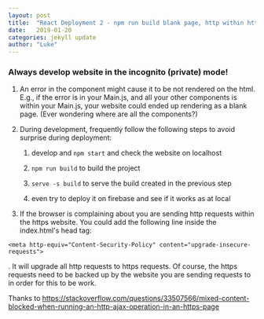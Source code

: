 ```yaml
---
layout: post
title:  "React Deployment 2 - npm run build blank page, http within https website"
date:   2019-01-20
categories: jekyll update
author: "Luke"
---
```


### Always develop website in the incognito (private) mode!

1. An error in the component might cause it to be not rendered on the
html. E.g., if the error is in your Main.js, and all your other components is
within your Main.js, your website could ended up rendering as a blank page.
(Ever wondering where are all the components?)

2. During development, frequently follow the following steps to avoid surprise
during deployment:
    1. develop and ```npm start``` and check the website on localhost
    
    2. ```npm run build``` to build the project
    
    3. ```serve -s build``` to serve the build created in the previous step
    
    4. even try to deploy it on firebase and see if it works as at local

3. If the browser is complaining about you are sending http requests
within the https website. You could add the following line inside the index.html's
head tag: 
```
<meta http-equiv="Content-Security-Policy" content="upgrade-insecure-requests">
``` 
. It will upgrade all http requests to https requests. Of course, the https
requests need to be backed up by the website you are sending requests to in
order for this to be work.

Thanks to https://stackoverflow.com/questions/33507566/mixed-content-blocked-when-running-an-http-ajax-operation-in-an-https-page


